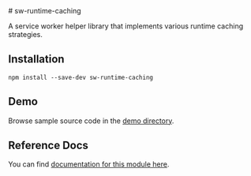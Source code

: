 <!-- DO NOT EDIT. This page is autogenerated. --># sw-runtime-caching

A service worker helper library that implements various runtime caching strategies.

## Installation

`npm install --save-dev sw-runtime-caching`

## Demo

Browse sample source code in the [demo directory](https://github.com/GoogleChrome/sw-helpers/tree/master/packages/sw-runtime-caching/demo).

## Reference Docs

You can find [documentation for this module here](https://googlechrome.github.io/sw-helpers/reference-docs/stable/latest/module-sw-runtime-caching.html#main).

